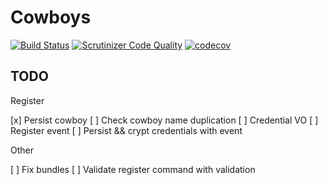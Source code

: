 # Cowboys

[![Build Status](https://travis-ci.org/gbprod/cowboys.svg?branch=master)](https://travis-ci.org/gbprod/cowboys)
[![Scrutinizer Code Quality](https://scrutinizer-ci.com/g/gbprod/cowboys/badges/quality-score.png?b=master)](https://scrutinizer-ci.com/g/gbprod/cowboys/?branch=master)
[![codecov](https://codecov.io/gh/gbprod/cowboys/branch/master/graph/badge.svg)](https://codecov.io/gh/gbprod/cowboys)


## TODO

Register

 [x] Persist cowboy
 [ ] Check cowboy name duplication
 [ ] Credential VO
 [ ] Register event
 [ ] Persist && crypt credentials with event


Other

 [ ] Fix bundles
 [ ] Validate register command with validation